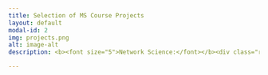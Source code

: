 ```yaml
---
title: Selection of MS Course Projects
layout: default
modal-id: 2
img: projects.png
alt: image-alt
description: <b><font size="5">Network Science:</font></b><div class="row"> <p>Analisys of the network topology in men's single tennis matches. Read more in <a href="https://arxiv.org/abs/1804.08138" style="color:gray">[ArXiV]</a>, <a href="download/course_projects/Network_Science1.pdf" style="color:gray">[HW1]</a> and <a href="download/course_projects/Network_Science2.pdf" style="color:gray">[HW2]</a>. The networks used in this report are collected in <a href="https://drive.google.com/drive/folders/1mCxZfkkpIC9o-nxZ1yW3GBBdvBOPW6mQ?usp=sharing" style="color:gray">[dataset]</a>. <br/> </p> </div> <b><font size="5">Computer Vision:</font></b><div class="row"> <p>Images merging and Object Recognition in images and video using SURF, SIFT and LBP. Read the report <a href="download/course_projects/Computer_Vision.pdf" style="color:gray">[PDF]</a>. <br/> </p> </div> <b><font size="5">Wireless Communications:</font></b><div class="row"> <p>Modeling of Markov fading wireless channel, in collaboration with <a href="https://www.linkedin.com/in/ettore-mariotti-a688263/" style="color:gray">Ettore Mariotti</a> and <a href="https://www.linkedin.com/in/pietro-tonello-748864151/" style="color:gray">Pietro Tonello</a>. Read the report <a href="download/course_projects/Wireless_Communications.pdf" style="color:gray">[PDF]</a>. <br/> </p> </div> <b><font size="5">Telecommunication Networks:</font></b><div class="row"> <p>Coexistence of Machine-to-Machine and Human-to-Human types of communication in LTE networks (analysis conducted in ns-3), in collaboration with <a href="https://scholar.google.com/citations?user=j1en4hkAAAAJ&hl=en" style="color:gray">Mattia Lecci</a> and in collaboration with <a href="https://www.linkedin.com/in/matteo-ciprian-ba30ab122/" style="color:gray">Matteo Ciprian</a>. Read the report <a href="download/course_projects/TLCNET.pdf" style="color:gray">[PDF]</a> or have a look at the <a href="download/course_projects/TLCNET_slides.pdf" style="color:gray">[slides]</a> of the presentation. <br/> </p> </div> <b><font size="5">Source Coding:</font></b><div class="row"> <p>Implementation of the LBG algorithm for CD-quality audio signals compression. Read the report <a href="download/course_projects/Source_Coding.pdf" style="color:gray">[PDF]</a> or have a look at the <a href="download/course_projects/Source_Coding_slides.pdf" style="color:gray">[slides]</a> of the presentation. <br/> </p> </div> <b><font size="5">Telemedicine:</font></b><div class="row"> <p>Literature overview on closed-loop deep brain stimulation, in collaboration with Matilde Boschiero. Read the report <a href="download/course_projects/Telemedicine.pdf" style="color:gray">[PDF]</a> or have a look at the <a href="download/course_projects/Telemedicine_slides.pdf" style="color:gray">[slides]</a> of the presentation. <br/> </p> </div>

---
```

